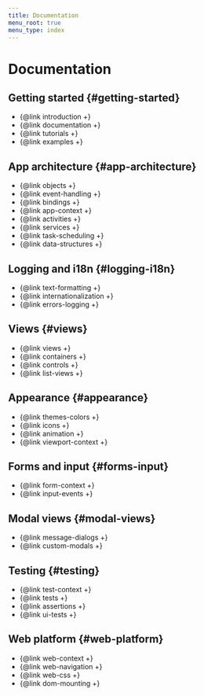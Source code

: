 ```yaml
---
title: Documentation
menu_root: true
menu_type: index
---
```


# Documentation

## Getting started {#getting-started}

- {@link introduction +}
- {@link documentation +}
- {@link tutorials +}
- {@link examples +}

## App architecture {#app-architecture}

- {@link objects +}
- {@link event-handling +}
- {@link bindings +}
- {@link app-context +}
- {@link activities +}
- {@link services +}
- {@link task-scheduling +}
- {@link data-structures +}

## Logging and i18n {#logging-i18n}

- {@link text-formatting +}
- {@link internationalization +}
- {@link errors-logging +}

## Views {#views}

- {@link views +}
- {@link containers +}
- {@link controls +}
- {@link list-views +}

## Appearance {#appearance}

- {@link themes-colors +}
- {@link icons +}
- {@link animation +}
- {@link viewport-context +}

## Forms and input {#forms-input}

- {@link form-context +}
- {@link input-events +}

## Modal views {#modal-views}

- {@link message-dialogs +}
- {@link custom-modals +}

## Testing {#testing}

- {@link test-context +}
- {@link tests +}
- {@link assertions +}
- {@link ui-tests +}

## Web platform {#web-platform}

- {@link web-context +}
- {@link web-navigation +}
- {@link web-css +}
- {@link dom-mounting +}
